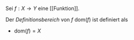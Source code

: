Sei $f : X \to Y$ eine [[Funktion]].

Der *Definitionsbereich* von $f$ $\text{dom}(f)$ ist definiert als
- $\text{dom}(f) = X$